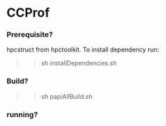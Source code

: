 # CCProf
### Prerequisite? ###
hpcstruct from hpctoolkit. To install dependency run:

>>sh installDependencies.sh

### Build? ###

>>sh papiAllBuild.sh

### running? ###
